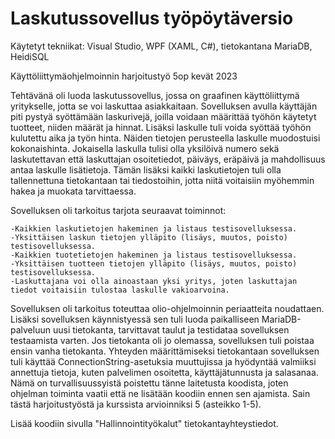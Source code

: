 # Laskutussovellus työpöytäversio
Käytetyt tekniikat: Visual Studio, WPF (XAML, C#), tietokantana MariaDB, HeidiSQL

Käyttöliittymäohjelmoinnin harjoitustyö 5op kevät 2023

Tehtävänä oli luoda laskutussovellus, jossa on graafinen käyttöliittymä yritykselle, jotta se voi laskuttaa asiakkaitaan. Sovelluksen avulla käyttäjän piti pystyä syöttämään laskurivejä, joilla voidaan määrittää työhön käytetyt tuotteet, niiden määrät ja hinnat. Lisäksi laskulle tuli voida syöttää työhön kulutettu aika ja työn hinta. Näiden tietojen perusteella laskulle muodostuisi kokonaishinta. Jokaisella laskulla tulisi olla yksilöivä numero sekä laskutettavan että laskuttajan osoitetiedot, päiväys, eräpäivä ja mahdollisuus antaa laskulle lisätietoja. Tämän lisäksi kaikki laskutietojen tuli olla tallennettuna tietokantaan tai tiedostoihin, jotta niitä voitaisiin myöhemmin hakea ja muokata tarvittaessa.

Sovelluksen oli tarkoitus tarjota seuraavat toiminnot:

    -Kaikkien laskutietojen hakeminen ja listaus testisovelluksessa.
    -Yksittäisen laskun tietojen ylläpito (lisäys, muutos, poisto) testisovelluksessa.
    -Kaikkien tuotetietojen hakeminen ja listaus testisovelluksessa.
    -Yksittäisen tuotteen tietojen ylläpito (lisäys, muutos, poisto) testisovelluksessa.
    -Laskuttajana voi olla ainoastaan yksi yritys, joten laskuttajan tiedot voitaisiin tulostaa laskulle vakioarvoina.

Sovelluksen oli tarkoitus toteuttaa olio-ohjelmoinnin periaatteita noudattaen. Lisäksi sovelluksen käynnistyessä sen tuli luoda paikalliseen MariaDB-palveluun uusi tietokanta, tarvittavat taulut ja testidataa sovelluksen testaamista varten. Jos tietokanta oli jo olemassa, sovelluksen tuli poistaa ensin vanha tietokanta. Yhteyden määrittämiseksi tietokantaan sovelluksen tuli käyttää ConnectionString-asetuksia muuttujissa ja hyödyntää valmiiksi annettuja tietoja, kuten palvelimen osoitetta, käyttäjätunnusta ja salasanaa. Nämä on turvallisuussyistä poistettu tänne laitetusta koodista, joten ohjelman toiminta vaatii että ne lisätään koodiin ennen sen ajamista. Sain tästä harjoitustyöstä ja kurssista arvioinniksi 5 (asteikko 1-5).

Lisää koodiin sivulla "Hallinnointityökalut" tietokantayhteystiedot.
